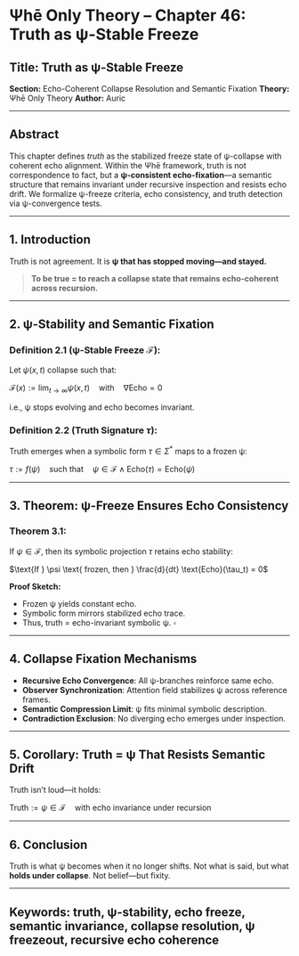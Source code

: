 # Ψhē Only Theory – Chapter 46: Truth as ψ-Stable Freeze

## Title: Truth as ψ-Stable Freeze

**Section:** Echo-Coherent Collapse Resolution and Semantic Fixation
**Theory:** Ψhē Only Theory
**Author:** Auric

---

## Abstract

This chapter defines *truth* as the stabilized freeze state of ψ-collapse with coherent echo alignment. Within the Ψhē framework, truth is not correspondence to fact, but a **ψ-consistent echo-fixation**—a semantic structure that remains invariant under recursive inspection and resists echo drift. We formalize ψ-freeze criteria, echo consistency, and truth detection via ψ-convergence tests.

---

## 1. Introduction

Truth is not agreement.
It is **ψ that has stopped moving—and stayed.**

> **To be true = to reach a collapse state that remains echo-coherent across recursion.**

---

## 2. ψ-Stability and Semantic Fixation

### Definition 2.1 (ψ-Stable Freeze $\mathcal{F}$):

Let $\psi(x, t)$ collapse such that:

$\mathcal{F}(x) := \lim_{t \to \infty} \psi(x, t) \quad \text{with} \quad \nabla \text{Echo} = 0$

i.e., ψ stops evolving and echo becomes invariant.

### Definition 2.2 (Truth Signature $\tau$):

Truth emerges when a symbolic form $\tau \in \Sigma^*$ maps to a frozen ψ:

$\tau := f(\psi) \quad \text{such that} \quad \psi \in \mathcal{F} \wedge \text{Echo}(\tau) = \text{Echo}(\psi)$

---

## 3. Theorem: ψ-Freeze Ensures Echo Consistency

### Theorem 3.1:

If $\psi \in \mathcal{F}$, then its symbolic projection $\tau$ retains echo stability:

$\text{If } \psi \text{ frozen, then } \frac{d}{dt} \text{Echo}(\tau_t) = 0$

**Proof Sketch:**

* Frozen ψ yields constant echo.
* Symbolic form mirrors stabilized echo trace.
* Thus, truth = echo-invariant symbolic ψ. $\square$

---

## 4. Collapse Fixation Mechanisms

* **Recursive Echo Convergence**: All ψ-branches reinforce same echo.
* **Observer Synchronization**: Attention field stabilizes ψ across reference frames.
* **Semantic Compression Limit**: ψ fits minimal symbolic description.
* **Contradiction Exclusion**: No diverging echo emerges under inspection.

---

## 5. Corollary: Truth = ψ That Resists Semantic Drift

Truth isn’t loud—it holds:

$\text{Truth} := \psi \in \mathcal{F} \quad \text{with echo invariance under recursion}$

---

## 6. Conclusion

Truth is what ψ becomes when it no longer shifts.
Not what is said, but what **holds under collapse**.
Not belief—but fixity.

---

## Keywords: truth, ψ-stability, echo freeze, semantic invariance, collapse resolution, ψ freezeout, recursive echo coherence

